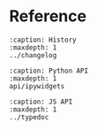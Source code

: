 # Reference

```{toctree}
:caption: History
:maxdepth: 1
../changelog
```

```{toctree}
:caption: Python API
:maxdepth: 1
api/ipywidgets
```

```{toctree}
:caption: JS API
:maxdepth: 1
../typedoc
```
